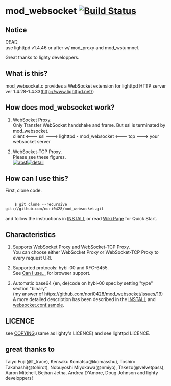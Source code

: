 mod_websocket [![Build Status](https://travis-ci.org/nori0428/mod_websocket.png?branch=master)](https://travis-ci.org/nori0428/mod_websocket)
=============

Notice
-------

DEAD.  
use lighttpd v1.4.46 or after w/ mod_proxy and mod_wstunnnel.  

Great thanks to lighty developpers.

What is this?
-------

mod_websocket.c provides a WebSocket extension for lighttpd HTTP server ver 1.4.28-1.4.33(http://www.lighttpd.net/)

How does mod_websocket work?
------

1. WebSocket Proxy.  
  Only Transfer WebSocket handshake and frame.
  But ssl is terminated by mod_websocket.  
  client <--- ssl ---> lighttpd - mod_websocket <--- tcp ---> your websocket server

2. WebSocket-TCP Proxy.  
  Please see these figures.  
  [![abst](https://lh3.googleusercontent.com/-mybZ2qfyAek/S4JcS6DpUtI/AAAAAAAAAFk/6JjcPLk_6PE/s144/demo_sequence.jpg)](https://picasaweb.google.com/lh/photo/KnX-73pr7ApCabc9NqBqNQ?feat=directlink)[![detail](https://lh5.googleusercontent.com/-C56_ous2TEI/S4JTaajRaRI/AAAAAAAAAFc/n5o5oYfYjMU/s144/websocket-mod_websocket-flow.jpg)](https://picasaweb.google.com/lh/photo/fb97lbN-O1Q5VkfJXyqN2w?feat=directlink)

How can I use this?
------

First, clone code.

<code>
    $ git clone --recursive git://github.com/nori0428/mod_websocket.git
</code>

and follow the instructions in [INSTALL](https://github.com/nori0428/mod_websocket/blob/master/INSTALL) or read [Wiki Page](https://github.com/nori0428/mod_websocket/wiki/_pages) for Quick Start.

Characteristics
------

1. Supports WebSocket Proxy and WebSocket-TCP Proxy.  
  You can choose either WebSocket Proxy or WebSocket-TCP Proxy to every request URI.

2. Supported protocols: hybi-00 and RFC-6455.  
  See [Can I use...](http://caniuse.com/#feat=websockets) for browser support.

3. Automatic base64 {en, de}code on hybi-00 spec by setting "type" section "binary".  
  (my answer of https://github.com/nori0428/mod_websocket/issues/19)  
  A more detailed description has been described in the [INSTALL](https://github.com/nori0428/mod_websocket/blob/master/INSTALL) and [websocket.conf.sample](https://github.com/nori0428/mod_websocket/blob/master/sample/etc/conf.d/websocket.conf.sample).

LICENCE
------

see  [COPYING](https://github.com/nori0428/mod_websocket/blob/master/COPYING).(same as lighty's LICENCE) and see lighttpd LICENCE.

great thanks to
------

Taiyo Fujii(@t_trace), Kensaku Komatsu(@komasshu), Toshiro Takahashi(@tohirot), Nobuyoshi Miyokawa(@nmiyo), Takezo(@velvetpass), Aaron Mitchell, Bejhan Jetha, Andrea D'Amore, Doug Johnson
and lighty developpers!
